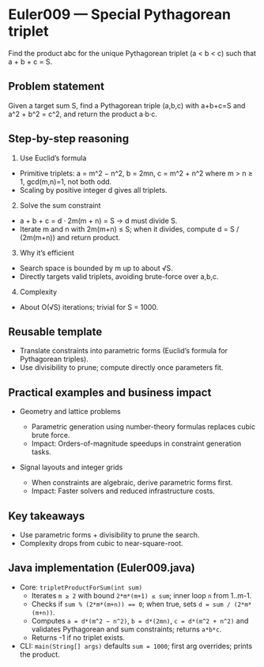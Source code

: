# Euler009 — Special Pythagorean triplet

Find the product abc for the unique Pythagorean triplet (a < b < c) such that a + b + c = S.

## Problem statement

Given a target sum S, find a Pythagorean triple (a,b,c) with a+b+c=S and a^2 + b^2 = c^2, and return the product a·b·c.

## Step-by-step reasoning

1) Use Euclid’s formula
- Primitive triplets: a = m^2 − n^2, b = 2mn, c = m^2 + n^2 where m > n ≥ 1, gcd(m,n)=1, not both odd.
- Scaling by positive integer d gives all triplets.

2) Solve the sum constraint
- a + b + c = d · 2m(m + n) = S → d must divide S.
- Iterate m and n with 2m(m+n) ≤ S; when it divides, compute d = S / (2m(m+n)) and return product.

3) Why it’s efficient
- Search space is bounded by m up to about √S.
- Directly targets valid triplets, avoiding brute-force over a,b,c.

4) Complexity
- About O(√S) iterations; trivial for S = 1000.

## Reusable template
- Translate constraints into parametric forms (Euclid’s formula for Pythagorean triples).
- Use divisibility to prune; compute directly once parameters fit.

## Practical examples and business impact

- Geometry and lattice problems
  - Parametric generation using number-theory formulas replaces cubic brute force.
  - Impact: Orders-of-magnitude speedups in constraint generation tasks.

- Signal layouts and integer grids
  - When constraints are algebraic, derive parametric forms first.
  - Impact: Faster solvers and reduced infrastructure costs.

## Key takeaways
- Use parametric forms + divisibility to prune the search.
- Complexity drops from cubic to near-square-root.

## Java implementation (Euler009.java)

- Core: `tripletProductForSum(int sum)`
  - Iterates `m ≥ 2` with bound `2*m*(m+1) ≤ sum`; inner loop `n` from 1..m-1.
  - Checks if `sum % (2*m*(m+n)) == 0`; when true, sets `d = sum / (2*m*(m+n))`.
  - Computes `a = d*(m^2 − n^2)`, `b = d*(2mn)`, `c = d*(m^2 + n^2)` and validates Pythagorean and sum constraints; returns `a*b*c`.
  - Returns -1 if no triplet exists.
- CLI: `main(String[] args)` defaults `sum = 1000`; first arg overrides; prints the product.
